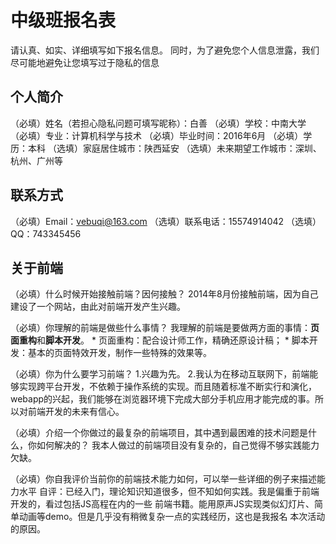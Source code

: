 # 中级班报名表

请认真、如实、详细填写如下报名信息。
同时，为了避免您个人信息泄露，我们尽可能地避免让您填写过于隐私的信息

## 个人简介

（必填）姓名（若担心隐私问题可填写昵称）：白善
（必填）学校：中南大学
（必填）专业：计算机科学与技术
（必填）毕业时间：2016年6月
（必填）学历：本科
（选填）家庭居住城市：陕西延安
（选填）未来期望工作城市：深圳、杭州、广州等

## 联系方式

（必填）Email：vebuqi@163.com
（选填）联系电话：15574914042
（选填）QQ：743345456

## 关于前端

（必填）什么时候开始接触前端？因何接触？
    2014年8月份接触前端，因为自己建设了一个网站，由此对前端开发产生兴趣。
    
（必填）你理解的前端是做些什么事情？
    我理解的前端是要做两方面的事情：**页面重构**和**脚本开发**。
    * 页面重构：配合设计师工作，精确还原设计稿；
    * 脚本开发：基本的页面特效开发，制作一些特殊的效果等。
    
（必填）你为什么要学习前端？
    1.兴趣为先。
    2.我认为在移动互联网下，前端能够实现跨平台开发，不依赖于操作系统的实现。而且随着标准不断实行和演化，
webapp的兴起，我们能够在浏览器环境下完成大部分手机应用才能完成的事。所以对前端开发的未来有信心。

（必填）介绍一个你做过的最复杂的前端项目，其中遇到最困难的技术问题是什么，你如何解决的？
    我本人做过的前端项目没有复杂的，自己觉得不够实践能力欠缺。
    
（必填）你自我评价当前你的前端技术能力如何，可以举一些详细的例子来描述能力水平
    自评：已经入门，理论知识知道很多，但不知如何实践。我是偏重于前端开发的，看过包括JS高程在内的一些
前端书籍。能用原声JS实现类似幻灯片、简单动画等demo。但是几乎没有稍微复杂一点的实践经历，这也是我报名
本次活动的原因。

